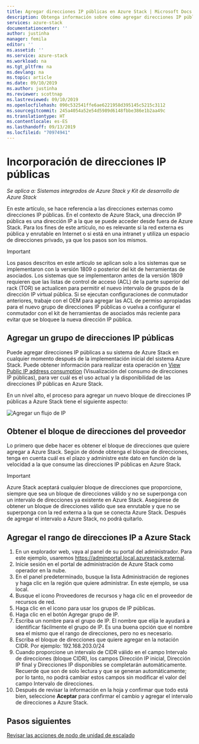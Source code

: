 ```yaml
---
title: Agregar direcciones IP públicas en Azure Stack | Microsoft Docs
description: Obtenga información sobre cómo agregar direcciones IP públicas a Azure Stack.
services: azure-stack
documentationcenter: ''
author: justinha
manager: femila
editor: ''
ms.assetid: ''
ms.service: azure-stack
ms.workload: na
ms.tgt_pltfrm: na
ms.devlang: na
ms.topic: article
ms.date: 09/10/2019
ms.author: justinha
ms.reviewer: scottnap
ms.lastreviewed: 09/10/2019
ms.openlocfilehash: 090c532541ffe6ae6221958d395145c5215c3112
ms.sourcegitcommit: 245a4054a52e54d5989d6148fbbe386e1b2aa49c
ms.translationtype: HT
ms.contentlocale: es-ES
ms.lasthandoff: 09/13/2019
ms.locfileid: "70974941"
---
```

# <a name="add-public-ip-addresses"></a>Incorporación de direcciones IP públicas
*Se aplica a: Sistemas integrados de Azure Stack y Kit de desarrollo de Azure Stack*  

En este artículo, se hace referencia a las direcciones externas como direcciones IP públicas. En el contexto de Azure Stack, una dirección IP pública es una dirección IP a la que se puede acceder desde fuera de Azure Stack. Para los fines de este artículo, no es relevante si la red externa es pública y enrutable en Internet o si está en una intranet y utiliza un espacio de direcciones privado, ya que los pasos son los mismos.

> [!IMPORTANT]
> Los pasos descritos en este artículo se aplican solo a los sistemas que se implementaron con la versión 1809 o posterior del kit de herramientas de asociados. Los sistemas que se implementaron antes de la versión 1809 requieren que las listas de control de acceso (ACL) de la parte superior del rack (TOR) se actualicen para permitir el nuevo intervalo de grupos de la dirección IP virtual pública. Si se ejecutan configuraciones de conmutador anteriores, trabaje con el OEM para agregar las ACL de permiso apropiadas para el nuevo grupo de direcciones IP públicas o vuelva a configurar el conmutador con el kit de herramientas de asociados más reciente para evitar que se bloquee la nueva dirección IP pública.

## <a name="add-a-public-ip-address-pool"></a>Agregar un grupo de direcciones IP públicas
Puede agregar direcciones IP públicas a su sistema de Azure Stack en cualquier momento después de la implementación inicial del sistema Azure Stack. Puede obtener información para realizar esta operación en [View Public IP address consumption](azure-stack-viewing-public-ip-address-consumption.md) (Visualización del consumo de direcciones IP públicas), para ver cuál es el uso actual y la disponibilidad de las direcciones IP públicas en Azure Stack.

En un nivel alto, el proceso para agregar un nuevo bloque de direcciones IP públicas a Azure Stack tiene el siguiente aspecto:

 ![Agregar un flujo de IP](media/azure-stack-add-ips/flow.PNG)

## <a name="obtain-the-address-block-from-your-provider"></a>Obtener el bloque de direcciones del proveedor
Lo primero que debe hacer es obtener el bloque de direcciones que quiere agregar a Azure Stack. Según de dónde obtenga el bloque de direcciones, tenga en cuenta cuál es el plazo y administre este dato en función de la velocidad a la que consume las direcciones IP públicas en Azure Stack.

> [!IMPORTANT]
> Azure Stack aceptará cualquier bloque de direcciones que proporcione, siempre que sea un bloque de direcciones válido y no se superponga con un intervalo de direcciones ya existente en Azure Stack. Asegúrese de obtener un bloque de direcciones válido que sea enrutable y que no se superponga con la red externa a la que se conecta Azure Stack. Después de agregar el intervalo a Azure Stack, no podrá quitarlo.

## <a name="add-the-ip-address-range-to-azure-stack"></a>Agregar el rango de direcciones IP a Azure Stack

1. En un explorador web, vaya al panel de su portal del administrador. Para este ejemplo, usaremos https://adminportal.local.azurestack.external.
2. Inicie sesión en el portal de administración de Azure Stack como operador en la nube.
3. En el panel predeterminado, busque la lista Administración de regiones y haga clic en la región que quiere administrar. En este ejemplo, se usa local.
4. Busque el icono Proveedores de recursos y haga clic en el proveedor de recursos de red.
5. Haga clic en el icono para usar los grupos de IP públicas.
6. Haga clic en el botón Agregar grupo de IP.
7. Escriba un nombre para el grupo de IP. El nombre que elija le ayudará a identificar fácilmente el grupo de IP. Es una buena opción que el nombre sea el mismo que el rango de direcciones, pero no es necesario.
8. Escriba el bloque de direcciones que quiere agregar en la notación CIDR. Por ejemplo:  192.168.203.0/24
9. Cuando proporcione un intervalo de CIDR válido en el campo Intervalo de direcciones (bloque CIDR), los campos Dirección IP inicial, Dirección IP final y Direcciones IP disponibles se completarán automáticamente. Recuerde que son de solo lectura y que se generan automáticamente; por lo tanto, no podrá cambiar estos campos sin modificar el valor del campo Intervalo de direcciones.
10. Después de revisar la información en la hoja y confirmar que todo está bien, seleccione **Aceptar** para confirmar el cambio y agregar el intervalo de direcciones a Azure Stack.


## <a name="next-steps"></a>Pasos siguientes 
[Revisar las acciones de nodo de unidad de escalado](azure-stack-node-actions.md)
